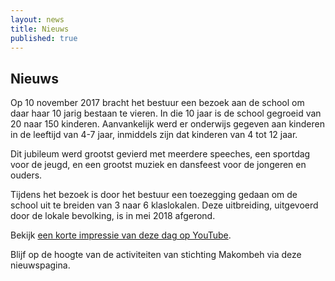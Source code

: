 ```yaml
---
layout: news
title: Nieuws
published: true
---
```


## Nieuws

Op 10 november 2017 bracht het bestuur een bezoek aan de school om daar haar 10 jarig bestaan te vieren. In die 10 jaar is de school gegroeid van 20 naar 150 kinderen. Aanvankelijk werd er onderwijs gegeven aan kinderen in de leeftijd van 4-7 jaar, inmiddels zijn dat kinderen van 4 tot 12 jaar.

Dit jubileum werd grootst gevierd met meerdere speeches, een sportdag voor de jeugd, en een grootst muziek en dansfeest voor de jongeren en ouders.

Tijdens het bezoek is door het bestuur een toezegging gedaan om de school uit te breiden van 3 naar 6 klaslokalen. Deze uitbreiding, uitgevoerd door de lokale bevolking, is in mei 2018 afgerond.

Bekijk [een korte impressie van deze dag op YouTube](https://www.youtube.com/watch?v=P_NKZNfW1_U).

Blijf op de hoogte van de activiteiten van stichting Makombeh via deze nieuwspagina.
